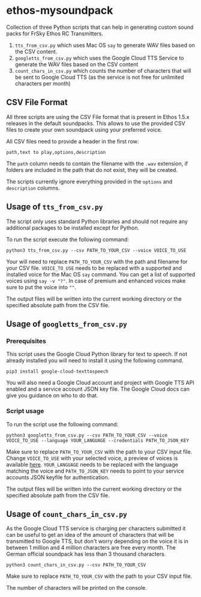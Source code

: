 # ethos-mysoundpack
Collection of three Python scripts that can help in generating custom sound packs for FrSky Ethos RC Transmitters.

1. `tts_from_csv.py` which uses Mac OS `say` to generate WAV files based on the CSV content.
1. `googletts_from_csv.py` which uses the Google Cloud TTS Service to generate the WAV files based on the CSV content
1. `count_chars_in_csv.py` which counts the number of characters that will be sent to Google Cloud TTS (as the service is not free for unlimited characters per month)

## CSV File Format
All three scripts are using the CSV File format that is present in Ethos 1.5.x releases in the default soundpacks. This allows to use the provided CSV files to create your own soundpack using your preferred voice.

All CSV files need to provide a header in the first row:
```
path,text to play,options,description
```
The `path` column needs to contain the filename with the `.wav` extension, if folders are included in the path that do not exist, they will be created.

The scripts currently ignore everything provided in the `options` and `description` columns.

## Usage of `tts_from_csv.py`
The script only uses standard Python libraries and should not require any additional packages to be installed except for Python.

To run the script execute the following command:
```
python3 tts_from_csv.py --csv PATH_TO_YOUR_CSV --voice VOICE_TO_USE
```
Your will need to replace `PATH_TO_YOUR_CSV` with the path and filename for your CSV file. `VOICE_TO_USE` needs to be replaced with a supported and installed voice for the Mac OS `say` command. You can get a list of supported voices using `say -v "?"`. In case of premium and enhanced voices make sure to put the voice into `""`.

The output files will be written into the current working directory or the specified absolute path from the CSV file.

## Usage of `googletts_from_csv.py`

### Prerequisites
This script uses the Google Cloud Python library for text to speech. If not already installed you will need to install it using the following command.
```
pip3 install google-cloud-texttospeech
```
You will also need a Google Cloud account and project with Google TTS API enabled and a service account JSON key file. The Google Cloud docs can give you guidance on who to do that.

### Script usage
To run the script use the following command:
```
python3 googletts_from_csv.py --csv PATH_TO_YOUR_CSV --voice VOICE_TO_USE --language YOUR_LANGUAGE --credentials PATH_TO_JSON_KEY
```
Make sure to replace `PATH_TO_YOUR_CSV` with the path to your CSV input file. Change `VOICE_TO_USE` with your selected voice, a preview of voices is available [here](https://cloud.google.com/text-to-speech#demo). `YOUR_LANGUAGE` needs to be replaced with the language matching the voice and `PATH_TO_JSON_KEY` needs to point to your service accounts JSON keyfile for authentication.

The output files will be written into the current working directory or the specified absolute path from the CSV file.

## Usage of `count_chars_in_csv.py`
As the Google Cloud TTS service is charging per characters submitted it can be useful to get an idea of the amount of characters that will be transmitted to Google TTS, but don't worry depending on the voice it is in between 1 million and 4 million characters are free every month. The German official soundpack has less than 3 thousand characters.

```
python3 count_chars_in_csv.py --csv PATH_TO_YOUR_CSV
```
Make sure to replace `PATH_TO_YOUR_CSV` with the path to your CSV input file.

The number of characters will be printed on the console.